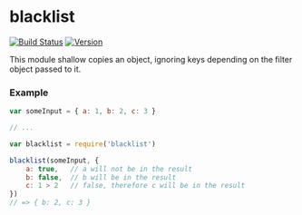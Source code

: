 # blacklist

[![Build Status](https://travis-ci.org/dcousens/blacklist.png?branch=master)](https://travis-ci.org/dcousens/blacklist)
[![Version](http://img.shields.io/npm/v/blacklist.svg)](https://www.npmjs.org/package/blacklist)

This module shallow copies an object,  ignoring keys depending on the filter object passed to it.


### Example
``` javascript
var someInput = { a: 1, b: 2, c: 3 }

// ...

var blacklist = require('blacklist')

blacklist(someInput, {
	a: true,   // a will not be in the result
	b: false,  // b will be in the result
	c: 1 > 2   // false, therefore c will be in the result
})
// => { b: 2, c: 3 }
```
